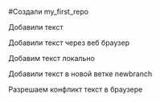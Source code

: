 #Создали my_first_repo 

Добавили текст

Добавили текст через веб браузер 

Добавим текст локально

Добавили текст в новой ветке newbranch

Разрешаем конфликт текст в браузере
